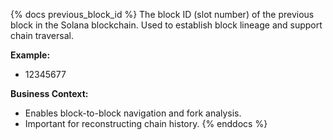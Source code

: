 {% docs previous_block_id %}
The block ID (slot number) of the previous block in the Solana blockchain. Used to establish block lineage and support chain traversal.

**Example:**
- 12345677

**Business Context:**
- Enables block-to-block navigation and fork analysis.
- Important for reconstructing chain history.
{% enddocs %} 